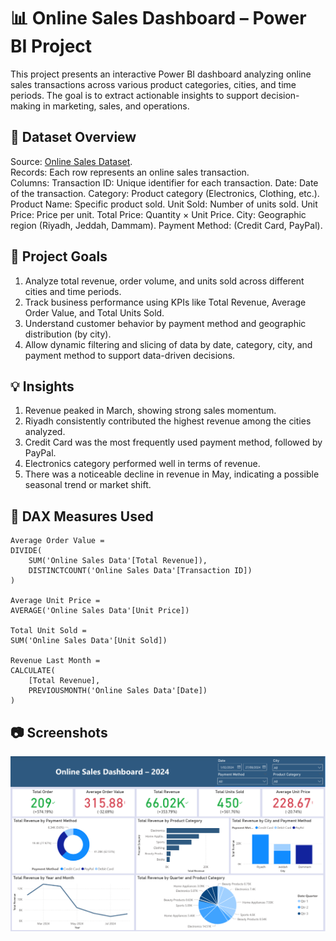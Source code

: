 # 📊 Online Sales Dashboard – Power BI Project
This project presents an interactive Power BI dashboard analyzing online sales transactions across various product categories, cities, and time periods. 
The goal is to extract actionable insights to support decision-making in marketing, sales, and operations.

## 📁 Dataset Overview
Source: [Online Sales Dataset](https://www.kaggle.com/datasets/shreyanshverma27/online-sales-dataset-popular-marketplace-data).  
Records: Each row represents an online sales transaction.  
Columns:
Transaction ID: Unique identifier for each transaction.
Date: Date of the transaction.
Category: Product category (Electronics, Clothing, etc.).
Product Name: Specific product sold.
Unit Sold: Number of units sold.
Unit Price: Price per unit.
Total Price: Quantity × Unit Price.
City: Geographic region (Riyadh, Jeddah, Dammam).
Payment Method: (Credit Card, PayPal).

## 📌 Project Goals
1. Analyze total revenue, order volume, and units sold across different cities and time periods.
2. Track business performance using KPIs like Total Revenue, Average Order Value, and Total Units Sold.
3. Understand customer behavior by payment method and geographic distribution (by city).
4. Allow dynamic filtering and slicing of data by date, category, city, and payment method to support data-driven decisions.

## 💡 Insights
1. Revenue peaked in March, showing strong sales momentum.
2. Riyadh consistently contributed the highest revenue among the cities analyzed.
3. Credit Card was the most frequently used payment method, followed by PayPal.
4. Electronics category performed well in terms of revenue.
5. There was a noticeable decline in revenue in May, indicating a possible seasonal trend or market shift.

## 🧮 DAX Measures Used
```DAX
Average Order Value = 
DIVIDE(
    SUM('Online Sales Data'[Total Revenue]), 
    DISTINCTCOUNT('Online Sales Data'[Transaction ID])
)

Average Unit Price = 
AVERAGE('Online Sales Data'[Unit Price])

Total Unit Sold = 
SUM('Online Sales Data'[Unit Sold])

Revenue Last Month = 
CALCULATE(
    [Total Revenue], 
    PREVIOUSMONTH('Online Sales Data'[Date])
)
```

## 📷 Screenshots
![Dashboard Screenshot](images/dashboard01.png)
   
